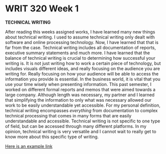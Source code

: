 # WRIT 320 Week 1
**TECHNICAL WRITING**  

After reading this weeks assigned works, I have learned many new things about technical writing. I used to assume technical writing only dealt with software and online processing technology. Now, I have learned that that is far from the case. Technical writing includes all documentation of reports, executive summary statements and much more. I have learned that the balance of technical writing is crucial to determining how successful your writing is. It is not just writing how to work a certain piece of technology, but includes visuals different ideas, and really focusing on the audience you are writing for. Really focusing on how your audience will be able to access the information you provide is essential. In the business world, it is vital that you use your time wisely when presenting information. This past semester, I worked on different formal reports and memos that were aimed towards a large company. Although length was necessary, my partner and I learned that simplifying the information to only what was necessary allowed our work to be easily understandable yet accessible.  For my personal definition, technical writing encompasses *everything* from documentation to complex technical processing that comes in many forms that are easily understandable and accessible. Technical writing is not specific to one type of field, but can be accessed through many different platforms. In my opinion, technical writing is very versatile and I cannot wait to really get to know more about this specific type of writing. 

[Here is an example link](http://courses.lumenlearning.com/olemiss-technicalwriting/)
